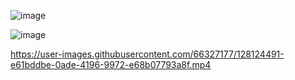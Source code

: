 
![image](https://user-images.githubusercontent.com/66327177/128124422-76bd63ef-5ba3-4ce8-a6f4-a63d4f2b72e4.png)


![image](https://user-images.githubusercontent.com/66327177/128124434-83a60671-f6ad-479d-9244-e191dcab2acb.png)



https://user-images.githubusercontent.com/66327177/128124491-e61bddbe-0ade-4196-9972-e68b07793a8f.mp4

